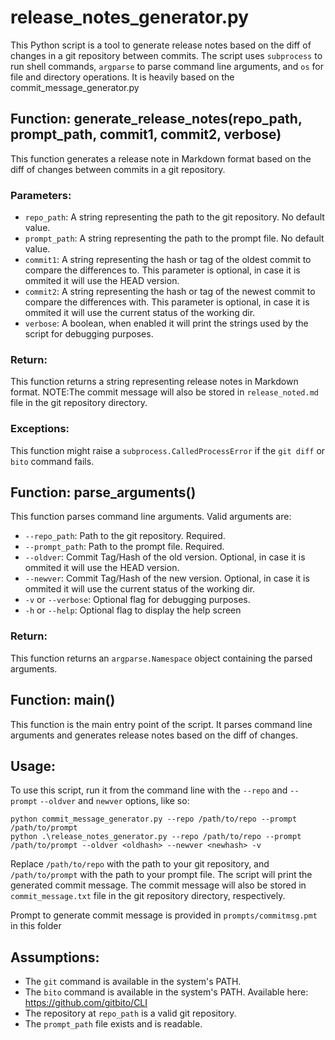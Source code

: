 # release_notes_generator.py

This Python script is a tool to generate release notes based on the diff of changes in a git repository between commits. The script uses `subprocess` to run shell commands, `argparse` to parse command line arguments, and `os` for file and directory operations. 
It is heavily based on the commit_message_generator.py

## Function: generate_release_notes(repo_path, prompt_path, commit1, commit2, verbose)
This function generates a release note in Markdown format based on the diff of changes between commits in a git repository. 

### Parameters:
- `repo_path`: A string representing the path to the git repository. No default value.
- `prompt_path`: A string representing the path to the prompt file. No default value.
- `commit1`: A string representing the hash or tag of the oldest commit to compare the differences to. This parameter is optional, in case it is ommited it will use the HEAD version.
- `commit2`: A string representing the hash or tag of the newest commit to compare the differences with. This parameter is optional, in case it is ommited it will use the current status of the working dir.
- `verbose`: A boolean, when enabled it will print the strings used by the script for debugging purposes.

### Return:
This function returns a string representing release notes in Markdown format.
NOTE:The commit message will also be stored in `release_noted.md` file in the git repository directory.

### Exceptions:
This function might raise a `subprocess.CalledProcessError` if the `git diff` or `bito` command fails.

## Function: parse_arguments()
This function parses command line arguments. Valid arguments are:
- `--repo_path`: Path to the git repository. Required.
- `--prompt_path`: Path to the prompt file. Required.
- `--oldver`: Commit Tag/Hash of the old version. Optional, in case it is ommited it will use the HEAD version.
- `--newver`: Commit Tag/Hash of the new version. Optional, in case it is ommited it will use the current status of the working dir.
- `-v` or `--verbose`: Optional flag for debugging purposes.
- `-h` or `--help`: Optional flag to display the help screen

### Return:
This function returns an `argparse.Namespace` object containing the parsed arguments.

## Function: main()
This function is the main entry point of the script. It parses command line arguments and generates release notes based on the diff of changes.

## Usage:
To use this script, run it from the command line with the `--repo` and `--prompt` `--oldver` and `newver` options, like so:

```
python commit_message_generator.py --repo /path/to/repo --prompt /path/to/prompt
python .\release_notes_generator.py --repo /path/to/repo --prompt /path/to/prompt --oldver <oldhash> --newver <newhash> -v
```

Replace `/path/to/repo` with the path to your git repository, and `/path/to/prompt` with the path to your prompt file. The script will print the generated commit message. The commit message will also be stored in `commit_message.txt` file in the git repository directory, respectively.

Prompt to generate commit message is provided in `prompts/commitmsg.pmt` in this folder

## Assumptions:
- The `git` command is available in the system's PATH.
- The `bito` command is available in the system's PATH. Available here: https://github.com/gitbito/CLI
- The repository at `repo_path` is a valid git repository.
- The `prompt_path` file exists and is readable.

